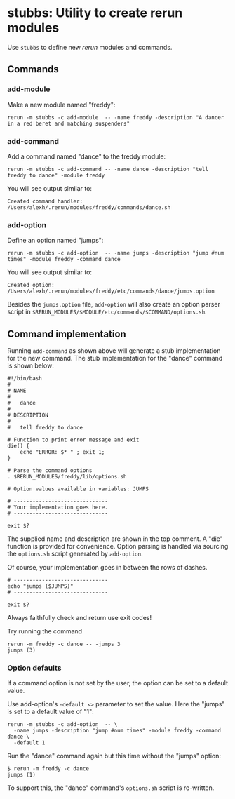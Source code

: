 # stubbs: Utility to create rerun modules

Use `stubbs` to define new *rerun* modules and commands.

## Commands

### add-module

Make a new module named "freddy":

    rerun -m stubbs -c add-module  -- -name freddy -description "A dancer in a red beret and matching suspenders"

### add-command

Add a command named "dance" to the freddy module:

    rerun -m stubbs -c add-command -- -name dance -description "tell freddy to dance" -module freddy

You will see output similar to:

    Created command handler: /Users/alexh/.rerun/modules/freddy/commands/dance.sh

### add-option

Define an option named "jumps":

    rerun -m stubbs -c add-option  -- -name jumps -description "jump #num times" -module freddy -command dance

You will see output similar to:

    Created option: /Users/alexh/.rerun/modules/freddy/etc/commands/dance/jumps.option

Besides the `jumps.option` file, `add-option` will also create an
option parser script in `$RERUN_MODULES/$MODULE/etc/commands/$COMMAND/options.sh`.

## Command implementation

Running `add-command` as shown above will generate a stub implementation
for the new command.
The stub implementation for the "dance" command is shown below:

    #!/bin/bash
    #
    # NAME
    #
    #   dance 
    #
    # DESCRIPTION
    #
    #   tell freddy to dance
     
    # Function to print error message and exit
    die() {
        echo "ERROR: $* " ; exit 1;
    }
     
    # Parse the command options     
    . $RERUN_MODULES/freddy/lib/options.sh
     
    # Option values available in variables: JUMPS
     
    # ------------------------------
    # Your implementation goes here.
    # ------------------------------
     
    exit $?

The supplied name and description are shown in the top comment.
A "die" function is provided for convenience. 
Option parsing is handled via sourcing the `options.sh` script
generated by `add-option`.

Of course, your implementation goes in between the rows
of dashes.

    # ------------------------------
    echo "jumps ($JUMPS)"
    # ------------------------------
    
    exit $?

Always faithfully check and return use exit codes!

Try running the command

    rerun -m freddy -c dance -- -jumps 3
    jumps (3)

### Option defaults

If a command option is not set by the user, the option
can be set to a default value.

Use add-option's `-default <>` parameter to set the value. 
Here the "jumps" is set to a default value of "1":

    rerun -m stubbs -c add-option  -- \
      -name jumps -description "jump #num times" -module freddy -command dance \
      -default 1

Run the "dance" command again but this time without the "jumps" option:

    $ rerun -m freddy -c dance
    jumps (1)
    
To support this, the "dance" command's `options.sh` script is re-written.


